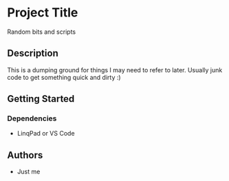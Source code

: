 # Project Title

Random bits and scripts

## Description

This is a dumping ground for things I may need to refer to later.  Usually junk code to get something quick and dirty :) 

## Getting Started

### Dependencies

* LinqPad or VS Code


## Authors

* Just me

